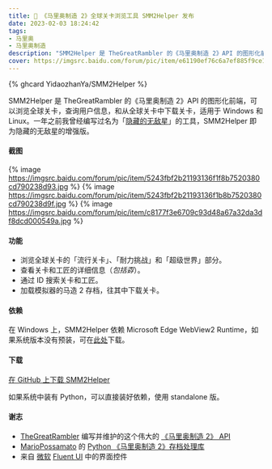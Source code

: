 ```yaml
---
title: 🧱 《马里奥制造 2》全球关卡浏览工具 SMM2Helper 发布
date: 2023-02-03 18:24:42
tags:
- 马里奥
- 马里奥制造
description: "SMM2Helper 是 TheGreatRambler 的《马里奥制造 2》API 的图形化前端，可以浏览全球关卡，查询用户信息，和从全球关卡中下载关卡，适用于 Windows 和 Linux。一年之前我曾经编写过名为「隐藏的无敌星」的工具，SMM2Helper 即为隐藏的无敌星的增强版。"
cover: https://imgsrc.baidu.com/forum/pic/item/e61190ef76c6a7ef885f9ce1b8faaf51f2de66ff.png
---
```


{% ghcard YidaozhanYa/SMM2Helper %}

SMM2Helper 是 TheGreatRambler 的《马里奥制造 2》API 的图形化前端，可以浏览全球关卡，查询用户信息，和从全球关卡中下载关卡，适用于 Windows 和 Linux。一年之前我曾经编写过名为「[隐藏的无敌星](/2021/12/12/smm2-mariodownloader/)」的工具，SMM2Helper 即为隐藏的无敌星的增强版。

#### 截图

{% image https://imgsrc.baidu.com/forum/pic/item/5243fbf2b21193136f1f8b7520380cd790238d93.jpg %}
{% image https://imgsrc.baidu.com/forum/pic/item/5243fbf2b21193136f1b8b7520380cd790238d9f.jpg %}
{% image https://imgsrc.baidu.com/forum/pic/item/c8177f3e6709c93d48a67a32da3df8dcd000549a.jpg %}

#### 功能

- 浏览全球关卡的「流行关卡」、「耐力挑战」和「超级世界」部分。
- 查看关卡和工匠的详细信息（*包括孬*）。
- 通过 ID 搜索关卡和工匠。
- 加载模拟器的马造 2 存档，往其中下载关卡。

#### 依赖

在 Windows 上，SMM2Helper 依赖 Microsoft Edge WebView2 Runtime，如果系统版本没有预装，可在[此处](https://go.microsoft.com/fwlink/p/?LinkId=2124703)下载。

#### 下载

[在 GitHub 上下载 SMM2Helper](https://github.com/YidaozhanYa/SMM2Helper/releases/latest)

如果系统中装有 Python，可以直接装好依赖，使用 standalone 版。

#### 谢志

- [TheGreatRambler](https://github.com/TheGreatRambler) 编写并维护的这个伟大的 [《马里奥制造 2》 API](https://github.com/TheGreatRambler/MariOver)
- [MarioPossamato](https://github.com/MarioPossamato) 的 [Python 《马里奥制造 2》存档处理库](https://github.com/JiXiaomai/SMM2#who-gets-credit-for-this)
- 来自 [微软](https://github.com/microsoft) [Fluent UI](https://github.com/microsoft/fluentui) 中的界面控件
